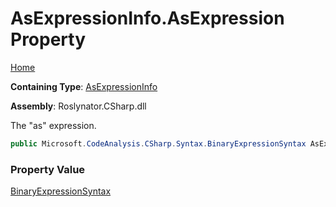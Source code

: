 # AsExpressionInfo\.AsExpression Property

[Home](../../../../../README.md)

**Containing Type**: [AsExpressionInfo](../README.md)

**Assembly**: Roslynator\.CSharp\.dll

  
The "as" expression\.

```csharp
public Microsoft.CodeAnalysis.CSharp.Syntax.BinaryExpressionSyntax AsExpression { get; }
```

### Property Value

[BinaryExpressionSyntax](https://docs.microsoft.com/en-us/dotnet/api/microsoft.codeanalysis.csharp.syntax.binaryexpressionsyntax)

